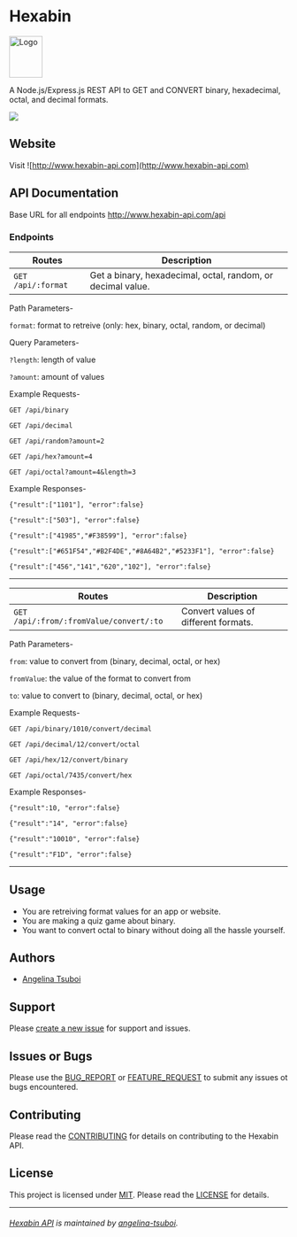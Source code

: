 # Hexabin
<img src="https://github.com/angelina-tsuboi/Hexabin/blob/master/public/images/HexbinLogo.png" alt="Logo" height="75" width="60">

A Node.js/Express.js REST API to GET and CONVERT binary, hexadecimal, octal, and decimal formats.

![](https://img.shields.io/badge/contributions-welcome-34cdfa)

## Website

Visit ![http://www.hexabin-api.com](http://www.hexabin-api.com)

## API Documentation

Base URL for all endpoints http://www.hexabin-api.com/api


### Endpoints
Routes | Description
------------ | -------------
`GET /api/:format` | Get a binary, hexadecimal, octal, random, or decimal value. 

Path Parameters-

`format`: format to retreive (only: hex, binary, octal, random, or decimal)

Query Parameters-

`?length`: length of value

`?amount`: amount of values

Example Requests-

`GET /api/binary`

`GET /api/decimal`

`GET /api/random?amount=2`

`GET /api/hex?amount=4`

`GET /api/octal?amount=4&length=3`

Example Responses-
```
{"result":["1101"], "error":false}

{"result":["503"], "error":false}

{"result":["41985","#F38599"], "error":false}

{"result":["#651F54","#B2F4DE","#8A64B2","#5233F1"], "error":false}

{"result":["456","141","620","102"], "error":false}
```
----------------------------
Routes | Description
------------ | -------------
`GET /api/:from/:fromValue/convert/:to` | Convert values of different formats.

Path Parameters-

`from`: value to convert from (binary, decimal, octal, or hex)

`fromValue`: the value of the format to convert from

`to`: value to convert to (binary, decimal, octal, or hex)

Example Requests-

`GET /api/binary/1010/convert/decimal`

`GET /api/decimal/12/convert/octal`

`GET /api/hex/12/convert/binary`

`GET /api/octal/7435/convert/hex`

Example Responses-
```
{"result":10, "error":false}

{"result":"14", "error":false}

{"result":"10010", "error":false}

{"result":"F1D", "error":false}
```
----------------------------
## Usage
* You are retreiving format values for an app or website.
* You are making a quiz game about binary.
* You want to convert octal to binary without doing all the hassle yourself.

## Authors
* [Angelina Tsuboi](https://github.com/angelina-tsuboi)

## Support
Please [create a new issue](https://github.com/angelina-tsuboi/Hexabin/issues/new) for support and issues.

## Issues or Bugs
Please use the [BUG_REPORT](https://github.com/angelina-tsuboi/Hexabin/blob/master/.github/ISSUE_TEMPLATE/bug_report.md) or [FEATURE_REQUEST](https://github.com/angelina-tsuboi/Hexabin/blob/master/.github/ISSUE_TEMPLATE/feature_request.md) to submit any issues ot bugs encountered.

## Contributing
Please read the [CONTRIBUTING](https://github.com/angelina-tsuboi/Hexabin/blob/master/CONTRIBUTING.md) for details on contributing to the Hexabin API.

## License
This project is licensed under [MIT](https://opensource.org/licenses/MIT). Please read the [LICENSE](https://github.com/angelina-tsuboi/Hexabin/blob/master/LICENSE) for details.

----------------------------
###### [Hexabin API](https://github.com/angelina-tsuboi/Hexabin) is maintained by [angelina-tsuboi](https://github.com/angelina-tsuboi).